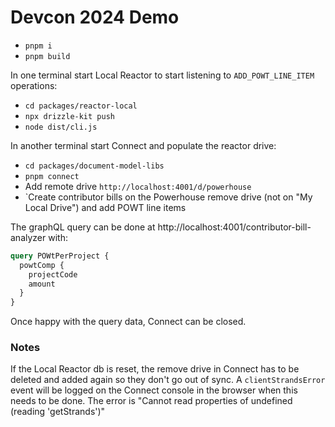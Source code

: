 # Devcon 2024 Demo

- `pnpm i`
- `pnpm build`

In one terminal start Local Reactor to start listening to `ADD_POWT_LINE_ITEM` operations:

- `cd packages/reactor-local`
- `npx drizzle-kit push`
- `node dist/cli.js`

In another terminal start Connect and populate the reactor drive:

- `cd packages/document-model-libs`
- `pnpm connect`
- Add remote drive `http://localhost:4001/d/powerhouse`
- `Create contributor bills on the Powerhouse remove drive (not on "My Local Drive") and add POWT line items

The graphQL query can be done at http://localhost:4001/contributor-bill-analyzer with:

```graphql
query POWtPerProject {
  powtComp {
    projectCode
    amount
  }
}
```

Once happy with the query data, Connect can be closed.

### Notes

If the Local Reactor db is reset, the remove drive in Connect has to be deleted and added again so they don't go out of sync.
A `clientStrandsError` event will be logged on the Connect console in the browser when this needs to be done.
The error is "Cannot read properties of undefined (reading 'getStrands')"
